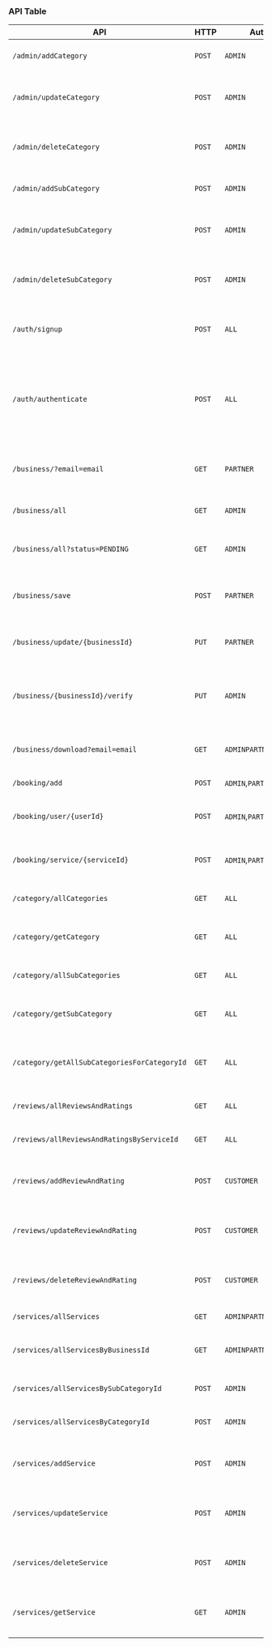 ### API Table

<table>
<thead>
<tr>
<th>API</th>
<th>HTTP</th>
<th>Authority</th>
<th>Request</th>
<th>Response</th>
<th>Token</th>
<th>Usage</th>
<th>Exceptions</th>
</tr>
</thead>
<tbody>

<tr>
<td><code>/admin/addCategory</code></td>
<td><code>POST</code></td>
<td><code>ADMIN</code></td>
<td>{"name": "name", "tax": "tax"}</td>
<td>{"subject":"email","role":"role", "categories": [{"categoryID": "categoryID", "name": "name", "tax": "tax"}], "isSubCategory": Boolean, "isDeleted": Boolean}</td>
<td><code>YES</code></td>
<td>This API is used to add a specific business category</td>
<td></td>
</tr>

<tr>
<td><code>/admin/updateCategory</code></td>
<td><code>POST</code></td>
<td><code>ADMIN</code></td>
<td>{"categoryID": "categoryID", "name": "name", "tax": "tax"}</td>
<td>{"subject":"email","role":"role", "categories": [{"categoryID": "categoryID", "name": "name", "tax": "tax"}], "isSubCategory": Boolean, "isDeleted": Boolean}</td>
<td><code>YES</code></td>
<td>This API is used to update a specific business category</td>
<td><ul><li>CategoryNotFoundException - 43102 - The specified category for update in not found</li></ul></td>
</tr>

<tr>
<td><code>/admin/deleteCategory</code></td>
<td><code>POST</code></td>
<td><code>ADMIN</code></td>
<td>{"categoryID": "categoryID", "name": "name", "tax": "tax"}</td>
<td>{"isSubCategory": Boolean, "isDeleted": Boolean}</td>
<td><code>YES</code></td>
<td>This API is used to delete a specific business category</td>
<td><ul><li>CategoryNotFoundException - 43102 - The specified category for delete in not found</li></ul></td>
</tr>

<tr>
<td><code>/admin/addSubCategory</code></td>
<td><code>POST</code></td>
<td><code>ADMIN</code></td>
<td>{"name": "name", "categoryID": "categoryID"}</td>
<td>{"subject":"email","role":"role", "subCategories": [{"subCategoryID": "subCategoryID", "name": "name", "categoryID": "categoryID"}], "isSubCategory": Boolean, "isDeleted": Boolean}</td>
<td><code>YES</code></td>
<td>This API is used to add a specific business subcategory</td>
<td></td>
</tr>

<tr>
<td><code>/admin/updateSubCategory</code></td>
<td><code>POST</code></td>
<td><code>ADMIN</code></td>
<td>{"subCategoryID": "subCategoryID", "name": "name", "categoryID": "categoryID"}</td>
<td>{"subject":"email","role":"role", "subCategories": [{"subCategoryID": "subCategoryID", "name": "name", "categoryID": "categoryID"}], "isSubCategory": Boolean, "isDeleted": Boolean}</td>
<td><code>YES</code></td>
<td>This API is used to update a specific business subcategory</td>
<td><ul><li>SubCategoryNotFoundException - 43202 - The specified category for update in not found</li></ul></td>
</tr>

<tr>
<td><code>/admin/deleteSubCategory</code></td>
<td><code>POST</code></td>
<td><code>ADMIN</code></td>
<td>{"subCategoryID": "subCategoryID", "name": "name", "categoryID": "categoryID"}</td>
<td>{"subject":"email","role":"role","isSubCategory": Boolean, "isDeleted": Boolean}</td>
<td><code>YES</code></td>
<td>This API is used to delete a specific business subcategory</td>
<td><ul><li>SubCategoryNotFoundException - 43202 - The specified subcategory for delete in not found</li></ul></td>
</tr>

<tr>
<td><code>/auth/signup</code></td>
<td><code>POST</code></td>
<td><code>ALL</code></td>
<td>{"firstName":"firstName","lastName":"lastName","email":"email","password":"password","role":"role"}</td>
<td>{"token":"token","subject":"email","role":"role"}</td>
<td><code>NO</code></td>
<td>This API is used to Sign Up a user.</td>
<td><ul><li>UserAlreadyExistsException - 41001 - The email you are trying to register is already registered</li></ul></td>
</tr>

<tr>
<td><code>/auth/authenticate</code></td>
<td><code>POST</code></td>
<td><code>ALL</code></td>
<td>{"email":"email","password":"password","role":"role"}</td>
<td>{"token":"token","subject":"email","role":"role"}</td>
<td><code>NO</code></td>
<td>This API is used to log in to the application.</td>
<td><ul><li>UsernameNotFoundException - 41002 - No Username exists with email: email</li><li>BadCredentialsException - 41003 - Incorrect username or password. Please sign in with correct credentials</li></ul></td>
</tr>

<tr>
<td><code>/business/?email=email</code></td>
<td><code>GET</code></td>
<td><code>PARTNER</code></td>
<td></td>
<td>{"subject":"email","role":"role","businesses":[{"businessId":"businessId","businessName":"businessName","email":"email","status":"status","categoryId":"categoryId","fileURL":"fileURL","description":"description"}]}</td>
<td><code>YES</code></td>
<td>This API is used to get the Business of the PARTNER.</td>
<td><ul><li>BusinessNotFoundException - 42002 - There is no business linked to the given email</li></ul></td>
</tr>

<tr>
<td><code>/business/all</code></td>
<td><code>GET</code></td>
<td><code>ADMIN</code></td>
<td></td>
<td>{"subject":"email","role":"role","businesses":[{"businessId":"businessId","businessName":"businessName","email":"email","status":"status","categoryId":"categoryId","fileURL":"fileURL","description":"description"}]}</td>
<td><code>YES</code></td>
<td>This API is used to get ALL the businesses in the Application.</td>
</tr>

<tr>
<td><code>/business/all?status=PENDING</code></td>
<td><code>GET</code></td>
<td><code>ADMIN</code></td>
<td></td>
<td>{"subject":"email","role":"role","businesses":[{"businessId":"businessId","businessName":"businessName","email":"email","status":"status","categoryId":"categoryId","fileURL":"fileURL"}]}</td>
<td><code>YES</code></td>
<td>This API is used to get ALL the businesses in the Application with Query param "status".</td>
</tr>

<tr>
<td><code>/business/save</code></td>
<td><code>POST</code></td>
<td><code>PARTNER</code></td>
<td>file and business{"businessName":"businessName","email":"email","categoryId":"categoryId","role":"role","description":"description"}</td>
<td>{"subject":"email","role":"role","businesses":[{"businessId":"businessId","businessName":"businessName","email":"email","status":"status","categoryId":"categoryId","fileURL":"fileURL"}]}</td>
<td><code>YES</code></td>
<td>This API is used to register a Business.</td>
<td><ul><li>BusinessAlreadyExistsException - 42001 - Business already exists with the given email</li></ul></td>
</tr>

<tr>
<td><code>/business/update/{businessId}</code></td>
<td><code>PUT</code></td>
<td><code>PARTNER</code></td>
<td>file and business{"businessName":"businessName","email":"email","categoryId":"categoryId","role":"role"}</td>
<td>{"subject":"email","role":"role","businesses":[{"businessId":"businessId","businessName":"businessName","email":"email","status":"status","categoryId":"categoryId","fileURL":"fileURL"}]}</td>
<td><code>YES</code></td>
<td>This API is used to update the business details based on businessId</td>
</tr>

<tr>
<td><code>/business/{businessId}/verify</code></td>
<td><code>PUT</code></td>
<td><code>ADMIN</code></td>
<td>{"status":"status", "reason":"reason"}</td>
<td>Business "businessName" has been APPROVED/DECLINED! Email has been sent to the Partner!</td>
<td><code>YES</code></td>
<td>This API is used to update the businessStatus to APPROVED/DECLINED. <i>(Note: An email is sent to the PARTNER)</i></td>
</tr>

<tr>
<td><code>/business/download?email=email</code></td>
<td><code>GET</code></td>
<td><code>ADMIN</code><code>PARTNER</code></td>
<td></td>
<td>MediaType.IMAGE_JPEG</td>
<td><code>YES</code></td>
<td>This API is used to download the verification document of the given PARTNER</td>
</tr>

<tr>
<td><code>/booking/add</code></td>
<td><code>POST</code></td>
<td><code>ADMIN</code>,<code>PARTNER</code>,<code>CUSTOMER</code></td>
<td></td>
<td></td>
<td><code>YES</code></td>
<td>This API is used to fetch all the bookings</td>
</tr>

<tr>
<td><code>/booking/user/{userId}</code></td>
<td><code>POST</code></td>
<td><code>ADMIN</code>,<code>PARTNER</code>,<code>CUSTOMER</code></td>
<td></td>
<td></td>
<td><code>YES</code></td>
<td>This API is used to fetch all the bookings for a user given user ID</td>
</tr>

<tr>
<td><code>/booking/service/{serviceId}</code></td>
<td><code>POST</code></td>
<td><code>ADMIN</code>,<code>PARTNER</code>,<code>CUSTOMER</code></td>
<td></td>
<td></td>
<td><code>YES</code></td>
<td>This API is used to fetch all the bookings for a service given service ID</td>
</tr>

<tr>
<td><code>/category/allCategories</code></td>
<td><code>GET</code></td>
<td><code>ALL</code></td>
<td></td>
<td>{"subject":"email","role":"role", "categories":[{"categoryID": id, "name": name, "tax": tax}], "isSubCategory": Boolean, "isDeleted": Boolean}</td>
<td><code>YES</code></td>
<td>This API is used to fetch all business's categories</td>
<td></td>
</tr>

<tr>
<td><code>/category/getCategory</code></td>
<td><code>GET</code></td>
<td><code>ALL</code></td>
<td>@RequestParam Long categoryId=categoryId</td>
<td>{"subject":"email","role":"role", "categories":[{"categoryID": "categoryID", "name": "name", "tax": "tax"}], "isSubCategory": Boolean, "isDeleted": Boolean}</td>
<td><code>YES</code></td>
<td>This API is used to fetch a specific a business's category by its ID</td>
<td></td>
</tr>

<tr>
<td><code>/category/allSubCategories</code></td>
<td><code>GET</code></td>
<td><code>ALL</code></td>
<td></td>
<td>{"subject":"email","role":"role", "subCategories":[{"subCategoryID": "subCategoryID", "name": "name", "categoryID": "categoryID"}], "isSubCategory": Boolean, "isDeleted": Boolean}</td>
<td><code>YES</code></td>
<td>This API is used to fetch all business subcategories</td>
<td></td>
</tr>

<tr>
<td><code>/category/getSubCategory</code></td>
<td><code>GET</code></td>
<td><code>ALL</code></td>
<td>@RequestParam Long subCategoryId=subCategoryId</td>
<td>{"subject":"email","role":"role", "subCategories":[{"subCategoryID": "subCategoryID", "name": "name", "categoryID": "categoryID"}], "isSubCategory": Boolean, "isDeleted": Boolean}</td>
<td><code>YES</code></td>
<td>This API is used to fetch a specific a business subcategory by its ID</td>
<td></td>
</tr>

<tr>
<td><code>/category/getAllSubCategoriesForCategoryId</code></td>
<td><code>GET</code></td>
<td><code>ALL</code></td>
<td>@RequestParam Long categoryId=categoryId</td>
<td>{"subject":"email","role":"role", "subCategories":[{"subCategoryID": "subCategoryID", "name": "name", "categoryID": "categoryID"}], "isSubCategory": Boolean, "isDeleted": Boolean}</td>
<td><code>YES</code></td>
<td>This API is used to fetch all business subcategories based on its parent category ID</td>
<td></td>
</tr>

<tr>
<td><code>/reviews/allReviewsAndRatings</code></td>
<td><code>GET</code></td>
<td><code>ALL</code></td>
<td></td>
<td>{"subject":"email","role":"role","reviewsAndRatings": [{"reviewAndRatingId": reviewAndRatingId, "review": review, "rating": rating, "userId": userId, "serviceId": serviceId, "userEmail": userEmail}], "isUpdated": Boolean, "isDeleted": Boolean}</td>
<td><code>YES</code></td>
<td>This API is used to fetch all reviews and ratings</td>
<td></td>
</tr>

<tr>
<td><code>/reviews/allReviewsAndRatingsByServiceId</code></td>
<td><code>GET</code></td>
<td><code>ALL</code></td>
<td>@RequestParam Long serviceID=serviceID</td>
<td>{"subject":"email","role":"role","reviewsAndRatings": [{"reviewAndRatingId": "reviewAndRatingId", "review": "review", "rating": "rating", "userId": "userId", "serviceId": "serviceId", "userEmail": "userEmail"}], "isUpdated": Boolean, "isDeleted": Boolean}</td>
<td><code>YES</code></td>
<td>This API is used to fetch all reviews based on its parent service ID</td>
<td></td>
</tr>

<tr>
<td><code>/reviews/addReviewAndRating</code></td>
<td><code>POST</code></td>
<td><code>CUSTOMER</code></td>
<td>{"review": "review", "rating": rating, "userId": userId, "serviceId": serviceId, "userEmail": userEmail}}</td>
<td>{"subject":"email","role":"role","reviewsAndRatings": [{"reviewAndRatingId": "reviewAndRatingId", "review": "review", "rating": "rating", "userId": "userId", "serviceId": "serviceId", "userEmail": "userEmail"}], "isUpdated": Boolean, "isDeleted": Boolean}</td>
<td><code>YES</code></td>
<td>This API is used to add user's review for a specific service</td>
<td><ul><li>ReviewAndRatingAlreadyExists - 45001 - The requested new review and rating to add, already exists</li></ul></td>
</tr>

<tr>
<td><code>/reviews/updateReviewAndRating</code></td>
<td><code>POST</code></td>
<td><code>CUSTOMER</code></td>
<td>{"reviewAndRatingId": "reviewAndRatingId", "review": "review", "rating": "rating", "userId": "userId", "serviceId": "serviceId", "userEmail": "userEmail"}</td>
<td>{"subject":"email","role":"role","reviewsAndRatings": [{"reviewAndRatingId": "reviewAndRatingId", "review": "review", "rating": "rating", "userId": "userId", "serviceId": "serviceId", "userEmail": "userEmail"}], "isUpdated": Boolean, "isDeleted": Boolean}</td>
<td><code>YES</code></td>
<td>This API is used to update a user's review for a specific service</td>
<td><ul><li>ReviewAndRatingNotFoundException - 45002 - The specified review and rating for update in not found</li></ul></td>
</tr>

<tr>
<td><code>/reviews/deleteReviewAndRating</code></td>
<td><code>POST</code></td>
<td><code>CUSTOMER</code></td>
<td>@RequestParam Long reviewAndRatingId=reviewAndRatingId</td>
<td>{"isDeleted": Boolean}</td>
<td><code>YES</code></td>
<td>This API is used to delete user's review for a specific service</td>
<td><ul><li>ReviewAndRatingNotFoundException - 45002 - The specified review and rating for delete in not found</li></ul></td>
</tr>

<tr>
<td><code>/services/allServices</code></td>
<td><code>GET</code></td>
<td><code>ADMIN</code><code>PARTNER</code></td>
<td></td>
<td>{"subject":"email","role":"role","services": [{"serviceId": serviceId, "serviceName": serviceName, "description": description, "timeRequired": timeRequired, "businessId": "businessId", "subCategoryId": "subCategoryId"}], "isUpdated": Boolean, "isDeleted": Boolean, "avgRatings": [Double]}}</td>
<td><code>YES</code></td>
<td>This API is used to fetch all services</td>
<td></td>
</tr>

<tr>
<td><code>/services/allServicesByBusinessId</code></td>
<td><code>GET</code></td>
<td><code>ADMIN</code><code>PARTNER</code></td>
<td>@RequestParam businessID=businessID</td>
<td>{"subject":"email","role":"role","services": [{"serviceId": "serviceId", "serviceName": "serviceName", "description": "description", "timeRequired": "timeRequired", "businessId": "businessId", "subCategoryId": "subCategoryId"}], "isUpdated": Boolean, "isDeleted": Boolean, "avgRatings": [Double]}}</td>
<td><code>YES</code></td>
<td>This API is used to fetch a specific a service by its business ID</td>
<td></td>
</tr>

<tr>
<td><code>/services/allServicesBySubCategoryId</code></td>
<td><code>POST</code></td>
<td><code>ADMIN</code></td>
<td>@RequestParam subCategoryID=subCategoryID</td>
<td>{"subject":"email","role":"role","services": [{"serviceId": "serviceId", "serviceName": "serviceName","price": "price", "description": "description", "timeRequired": "timeRequired", "businessId": "businessId", "subCategoryId": "subCategoryId"}], "isUpdated": Boolean, "isDeleted": Boolean, "avgRatings": [Double]}}</td>
<td><code>YES</code></td>
<td>This API is used to add a specific a service by its subCategory ID</td>
<td></td>
</tr>

<tr>
<td><code>/services/allServicesByCategoryId</code></td>
<td><code>POST</code></td>
<td><code>ADMIN</code></td>
<td>@RequestParam categoryID=categoryID</td>
<td>{"subject":"email","role":"role","serviceDTO":[{"serviceId": "serviceId", "serviceName": serviceName,"price": "price", "description": description, "timeRequired": timeRequired, "businessId": "businessId", "subCategoryId": "subCategoryId", "imageURL": "imageURL"}], "isUpdated": Boolean, "isDeleted": Boolean, "avgRatings": [Double]}}</td>
<td><code>YES</code></td>
<td>This API is used to add a specific a service by the parent category ID</td>
<td></td>
</tr>

<tr>
<td><code>/services/addService</code></td>
<td><code>POST</code></td>
<td><code>ADMIN</code></td>
<td>{"serviceId": "serviceId", "serviceName": "serviceName", "price": "price", "description": "description", "timeRequired": "timeRequired", "businessId": "businessId", "subCategoryId": "subCategoryId"}</td>
<td>{"subject":"email","role":"role","services": [{"serviceId": "serviceId", "serviceName": "serviceName", "description": "description", "timeRequired": "timeRequired", "businessId": "businessId", "subCategoryId": "subCategoryId","imageURL": "imageURL"}], "isUpdated": Boolean, "isDeleted": Boolean, "avgRatings": [Double]}}</td>
<td><code>YES</code></td>
<td>This API is used to add a specific service</td>
<td><ul><li>ServiceAlreadyExistsException - 44001 - The requested new service to add, already exists</li></ul></td>
</tr>

<tr>
<td><code>/services/updateService</code></td>
<td><code>POST</code></td>
<td><code>ADMIN</code></td>
<td>{"serviceId": "serviceId", "serviceName": "serviceName", "price": "price", "description": "description", "timeRequired": "timeRequired", "businessId": "businessId", "subCategoryId": "subCategoryId"}</td>
<td>{"subject":"email","role":"role","services": [{"serviceId": "serviceId", "serviceName": "serviceName", "description": "description", "timeRequired": "timeRequired", "businessId": "businessId", "subCategoryId": "subCategoryId", "imageURL": "imageURL"}], "isUpdated": Boolean, "isDeleted": Boolean, "avgRatings": [Double]}}</td>
<td><code>YES</code></td>
<td>This API is used to update a specific service</td>
<td><ul><li>ServiceNotFoundException - 44002 - The specified business service for update in not found</li></ul></td>
</tr>

<tr>
<td><code>/services/deleteService</code></td>
<td><code>POST</code></td>
<td><code>ADMIN</code></td>
<td>{"serviceId": "serviceId", "serviceName": "serviceName","price": "price", "description": "description", "timeRequired": "timeRequired", "businessId": "businessId", "subCategoryId": "subCategoryId", "imageURL": "imageURL"}</td>
<td>{"isUpdated": Boolean, "isDeleted": Boolean}</td>
<td><code>YES</code></td>
<td>This API is used to delete a specific service</td>
<td><ul><li>ServiceNotFoundException - 44002 - The specified business service for delete in not found</li></ul></td>
</tr>

<tr>
<td><code>/services/getService</code></td>
<td><code>GET</code></td>
<td><code>ADMIN</code></td>
<td>@RequestParam Long serviceId=serviceID</td>
<td>{"subject":"email","role":"role","services": [{"serviceId": "serviceId", "serviceName": "serviceName", "description": "description", "timeRequired": "timeRequired", "businessId": "businessId", "subCategoryId": "subCategoryId", "imageURL": "imageURL"}], "tax": String, "avgRatings": [Double]}</td>
<td><code>YES</code></td>
<td>This API is used to get a specific service, along with tax and average rating </td>
<td><ul><li>ServiceNotFoundException - 44002 - The specified business service for delete in not found</li></ul></td>
</tr>

</tbody>
</table>
